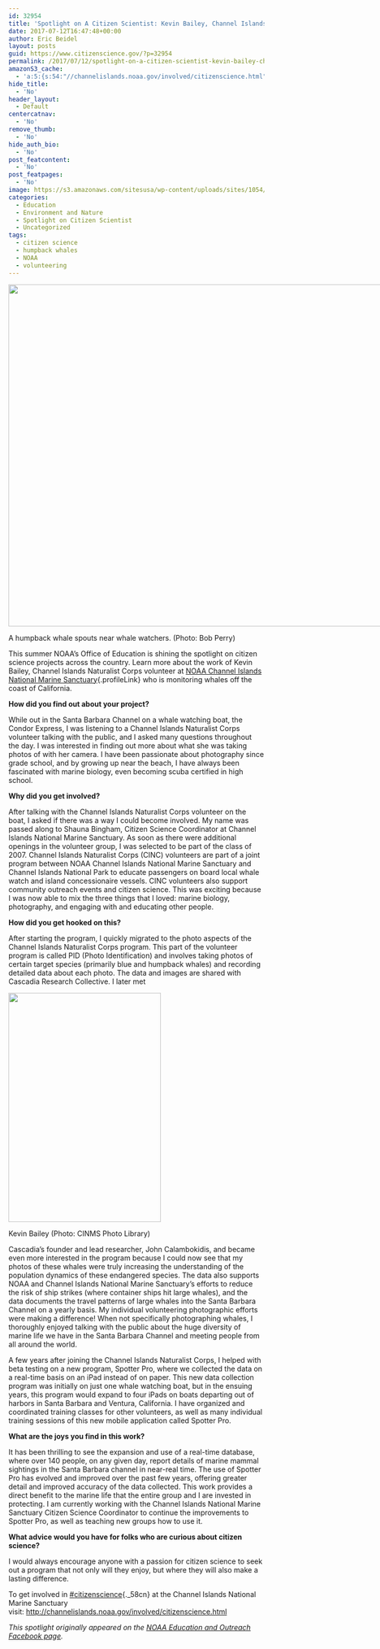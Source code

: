```yaml
---
id: 32954
title: 'Spotlight on A Citizen Scientist: Kevin Bailey, Channel Islands Naturalist Corps volunteer'
date: 2017-07-12T16:47:48+00:00
author: Eric Beidel
layout: posts
guid: https://www.citizenscience.gov/?p=32954
permalink: /2017/07/12/spotlight-on-a-citizen-scientist-kevin-bailey-channel-islands-naturalist-corps-volunteer/
amazonS3_cache:
  - 'a:5:{s:54:"//channelislands.noaa.gov/involved/citizenscience.html";a:1:{s:9:"timestamp";i:1499880590;}s:85:"//s3.amazonaws.com/sitesusa/wp-content/uploads/sites/1054/2017/07/Kevin-Bailey-II.jpg";s:5:"32956";s:58:"//www.citizenscience.gov/files/2017/07/Kevin-Bailey-II.jpg";s:5:"32956";s:96:"//s3.amazonaws.com/sitesusa/wp-content/uploads/sites/1054/2017/07/walewatchingcreditbobperry.jpg";s:5:"32961";s:69:"//www.citizenscience.gov/files/2017/07/walewatchingcreditbobperry.jpg";s:5:"32961";}'
hide_title:
  - 'No'
header_layout:
  - Default
centercatnav:
  - 'No'
remove_thumb:
  - 'No'
hide_auth_bio:
  - 'No'
post_featcontent:
  - 'No'
post_featpages:
  - 'No'
image: https://s3.amazonaws.com/sitesusa/wp-content/uploads/sites/1054/2017/07/Kevin-Bailey.jpg
categories:
  - Education
  - Environment and Nature
  - Spotlight on Citizen Scientist
  - Uncategorized
tags:
  - citizen science
  - humpback whales
  - NOAA
  - volunteering
---
```

<div id="attachment_32961" style="width: 1023px" class="wp-caption alignnone">
  <img class="size-full wp-image-32961" src="https://s3.amazonaws.com/sitesusa/wp-content/uploads/sites/1054/2017/07/walewatchingcreditbobperry.jpg" alt="" width="1013" height="673" />
  
  <p class="wp-caption-text">
    A humpback whale spouts near whale watchers. (Photo: Bob Perry)
  </p>
</div>

This summer NOAA’s Office of Education is shining the spotlight on citizen science projects across the country. Learn more about the work of Kevin Bailey, Channel Islands Naturalist Corps volunteer at [NOAA Channel Islands National Marine Sanctuary](https://www.facebook.com/ChannelIslandsNMS/?fref=mentions){.profileLink} who is monitoring whales off the coast of California.

**How did you find out about your project?**

While out in the Santa Barbara Channel on a whale watching boat, the Condor Express, I was listening to a Channel Islands Naturalist Corps volunteer talking with the public, and I asked many questions throughout the day. I was interested in finding out more about what she was taking photos of with her camera. I have been passionate about photography since grade school, and by growing up near the beach, I have always been fascinated with marine biology, even becoming scuba certified in high school.

**Why did you get involved?**

After talking with the Channel Islands Naturalist Corps volunteer on the boat, I asked if there was a way I could become involved. My name was passed along to Shauna Bingham, Citizen Science Coordinator at Channel Islands National Marine Sanctuary. As soon as there were additional openings in the volunteer group, I was selected to be part of the class of 2007. Channel Islands Naturalist Corps (CINC) volunteers are part of a joint program between NOAA Channel Islands National Marine Sanctuary and Channel Islands National Park to educate passengers on board local whale watch and island concessionaire vessels. CINC volunteers also support community outreach events and citizen science. This was exciting because I was now able to mix the three things that I loved: marine biology, photography, and engaging with and educating other people.

**How did you get hooked on this?**

After starting the program, I quickly migrated to the photo aspects of the Channel Islands Naturalist Corps program. This part of the volunteer program is called PID (Photo Identification) and involves taking photos of certain target species (primarily blue and humpback whales) and recording detailed data about each photo. The data and images are shared with Cascadia Research Collective. I later met

<div id="attachment_32956" style="width: 310px" class="wp-caption alignright">
  <img class="wp-image-32956" src="https://s3.amazonaws.com/sitesusa/wp-content/uploads/sites/1054/2017/07/Kevin-Bailey-II.jpg" alt="" width="300" height="451" />
  
  <p class="wp-caption-text">
    Kevin Bailey (Photo: CINMS Photo Library)
  </p>
</div>

Cascadia&#8217;s founder and lead researcher, John Calambokidis, and became even more interested in the program because I could now see that my photos of these whales were truly increasing the understanding of the population dynamics of these endangered species. The data also supports NOAA and Channel Islands National Marine Sanctuary&#8217;s efforts to reduce the risk of ship strikes (where container ships hit large whales), and the data documents the travel patterns of large whales into the Santa Barbara Channel on a yearly basis. My individual volunteering photographic efforts were making a difference! When not specifically photographing whales, I thoroughly enjoyed talking with the public about the huge diversity of marine life we have in the Santa Barbara Channel and meeting people from all around the world.

A few years after joining the Channel Islands Naturalist Corps, I helped with beta testing on a new program, Spotter Pro, where we collected the data on a real-time basis on an iPad instead of on paper. This new data collection program was initially on just one whale watching boat, but in the ensuing years, this program would expand to four iPads on boats departing out of harbors in Santa Barbara and Ventura, California. I have organized and coordinated training classes for other volunteers, as well as many individual training sessions of this new mobile application called Spotter Pro.

**What are the joys you find in this work?**

It has been thrilling to see the expansion and use of a real-time database, where over 140 people, on any given day, report details of marine mammal sightings in the Santa Barbara channel in near-real time. The use of Spotter Pro has evolved and improved over the past few years, offering greater detail and improved accuracy of the data collected. This work provides a direct benefit to the marine life that the entire group and I are invested in protecting. I am currently working with the Channel Islands National Marine Sanctuary Citizen Science Coordinator to continue the improvements to Spotter Pro, as well as teaching new groups how to use it.

**What advice would you have for folks who are curious about citizen science?**

I would always encourage anyone with a passion for citizen science to seek out a program that not only will they enjoy, but where they will also make a lasting difference.

To get involved in [<span class="_5afx"><span class="_58cl _5afz">#</span><span class="_58cm">citizenscience</span></span>](https://www.facebook.com/hashtag/citizenscience?source=feed_text){._58cn} at the Channel Islands National Marine Sanctuary visit: <a href="http://channelislands.noaa.gov/involved/citizenscience.html" target="_blank" rel="nofollow noopener">http://channelislands.noaa.gov/involved/citizenscience.html</a>

_This spotlight originally appeared on the [NOAA Education and Outreach Facebook page](https://www.facebook.com/NOAAEducationOutreach/)._